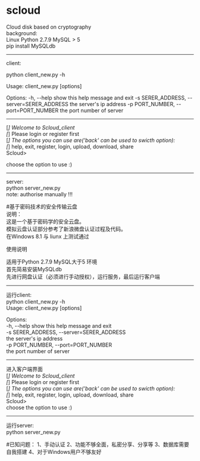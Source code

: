 # scloud
Cloud disk based on  cryptography   
background:  
Linux Python 2.7.9 MySQL > 5  
pip install MySQLdb  
***********************************************
client:

python client_new.py -h

Usage: client_new.py [options]

Options:
  -h, --help            show this help message and exit
  -s SERER_ADDRESS, --server=SERER_ADDRESS
                        the server's ip address
  -p PORT_NUMBER, --port=PORT_NUMBER
                        the port number of server

-----------------------------------------------

[*] Welcome to Scloud_client  
[*] Please login or register first  
[*] The options you can use are('back' can be used to swicth option):  
[*] help, exit, register, login, upload, download, share  
Scloud>   

choose the option to use :)  

**********************************************
server:  
python server_new.py   
note: authorise manually !!!  

#基于密码技术的安全传输云盘  
说明：  
这是一个基于密码学的安全云盘。  
模拟云盘认证部分参考了新浪微盘认证过程及代码。  
在Windows 8.1 与 liunx 上测试通过  

使用说明

适用于Python 2.7.9 MySQL大于5 环境  
首先简易安装MySQLdb  
先进行网盘认证（必须进行手动授权），运行服务，最后运行客户端  
***********************************************
运行client:  
python client_new.py -h  
Usage: client_new.py [options]  

Options:  
  -h, --help            show this help message and exit  
  -s SERER_ADDRESS, --server=SERER_ADDRESS  
                        the server's ip address  
  -p PORT_NUMBER, --port=PORT_NUMBER  
                        the port number of server  

-----------------------------------------------
进入客户端界面  
[*] Welcome to Scloud_client  
[*] Please login or register first  
[*] The options you can use are('back' can be used to swicth option):  
[*] help, exit, register, login, upload, download, share  
Scloud>   
choose the option to use :)  
**********************************************
运行server:  
python server_new.py   

#已知问题：
1、手动认证
2、功能不够全面，私密分享、分享等
3、数据库需要自我搭建
4、对于Windows用户不够友好
